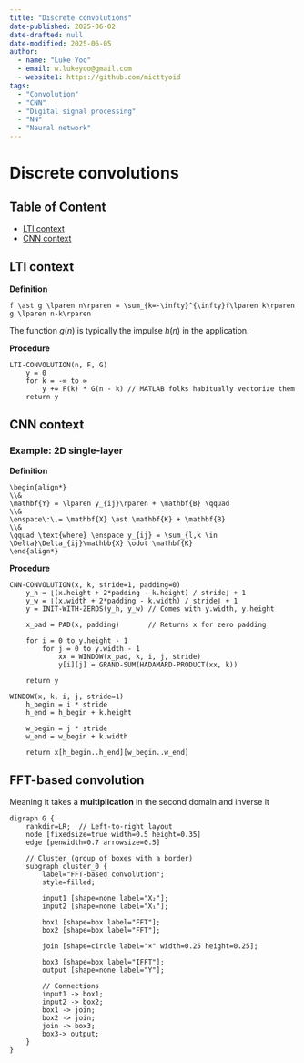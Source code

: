 ```yaml
---
title: "Discrete convolutions"
date-published: 2025-06-02
date-drafted: null
date-modified: 2025-06-05
author:
  - name: "Luke Yoo"
  - email: w.lukeyoo@gmail.com
  - website1: https://github.com/micttyoid
tags:
  - "Convolution"
  - "CNN"
  - "Digital signal processing"
  - "NN"
  - "Neural network"
---
```


# Discrete convolutions

## Table of Content

- [LTI context](#lti-context)
- [CNN context](#cnn-context)

## LTI context

**Definition**

```[latex]
f \ast g \lparen n\rparen = \sum_{k=-\infty}^{\infty}f\lparen k\rparen  g \lparen n-k\rparen
```

The function $g(n)$ is typically the impulse $h(n)$ in the application.

**Procedure**

```pseudo
LTI-CONVOLUTION(n, F, G)
    y = 0
    for k = -∞ to ∞
        y += F(k) * G(n - k) // MATLAB folks habitually vectorize them
    return y
```

## CNN context

### Example: 2D single-layer

**Definition**

```[latex]
\begin{align*}
\\&
\mathbf{Y} = \lparen y_{ij}\rparen + \mathbf{B} \qquad
\\&
\enspace\:\,= \mathbf{X} \ast \mathbf{K} + \mathbf{B}
\\&
\qquad \text{where} \enspace y_{ij} = \sum_{l,k \in \Delta}\Delta_{ij}\mathbb{X} \odot \mathbf{K}
\end{align*}
```

**Procedure**

```pseudo
CNN-CONVOLUTION(x, k, stride=1, padding=0)
    y_h = ⌊(x.height + 2*padding - k.height) / stride⌋ + 1
    y_w = ⌊(x.width + 2*padding - k.width) / stride⌋ + 1
    y = INIT-WITH-ZEROS(y_h, y_w) // Comes with y.width, y.height
    
    x_pad = PAD(x, padding)       // Returns x for zero padding
    
    for i = 0 to y.height - 1
        for j = 0 to y.width - 1
            xx = WINDOW(x_pad, k, i, j, stride)
            y[i][j] = GRAND-SUM(HADAMARD-PRODUCT(xx, k))
    
    return y

WINDOW(x, k, i, j, stride=1)
    h_begin = i * stride
    h_end = h_begin + k.height

    w_begin = j * stride
    w_end = w_begin + k.width
    
    return x[h_begin..h_end][w_begin..w_end]
```

## FFT-based convolution

Meaning it takes a **multiplication** in the second domain and inverse it

```[dot]
digraph G {
    rankdir=LR;  // Left-to-right layout
    node [fixedsize=true width=0.5 height=0.35]
    edge [penwidth=0.7 arrowsize=0.5]    
    
    // Cluster (group of boxes with a border)
    subgraph cluster_0 {
        label="FFT-based convolution";
        style=filled;
        
        input1 [shape=none label="X₂"];
        input2 [shape=none label="X₁"];
        
        box1 [shape=box label="FFT"];
        box2 [shape=box label="FFT"];
        
        join [shape=circle label="×" width=0.25 height=0.25];
        
        box3 [shape=box label="IFFT"];
        output [shape=none label="Y"];
        
        // Connections
        input1 -> box1;
        input2 -> box2;
        box1 -> join;
        box2 -> join;
        join -> box3;
        box3-> output;
    }
}
```